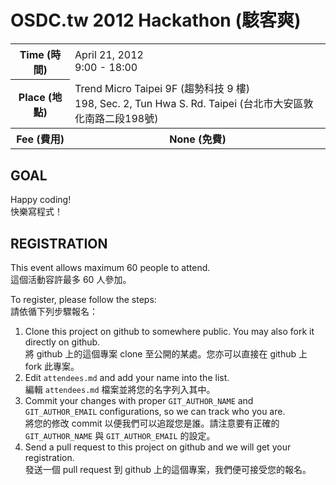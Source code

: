 OSDC.tw 2012 Hackathon (駭客爽)
===============================

<table>
<tr>
	<th>Time (時間)</th>
	<td>April 21, 2012<br>9:00 - 18:00</td>
</tr>
<tr>
	<th>Place (地點)</th>
	<td>
		Trend Micro Taipei 9F (趨勢科技 9 樓)<br>
		198, Sec. 2, Tun Hwa S. Rd. Taipei (台北市大安區敦化南路二段198號)
	</td>
</tr>
<tr>
	<th>Fee (費用)</th>
	<th>None (免費)</th>
</table>

GOAL
----

Happy coding!  
快樂寫程式！

REGISTRATION
------------

This event allows maximum 60 people to attend.  
這個活動容許最多 60 人參加。

To register, please follow the steps:  
請依循下列步驟報名：

1. Clone this project on github to somewhere public. You may also fork it directly on github.  
   將 github 上的這個專案 clone 至公開的某處。您亦可以直接在 github 上 fork 此專案。
2. Edit `attendees.md` and add your name into the list.  
   編輯 `attendees.md` 檔案並將您的名字列入其中。
3. Commit your changes with proper `GIT_AUTHOR_NAME` and `GIT_AUTHOR_EMAIL` configurations, so we can track who you are.  
   將您的修改 commit 以便我們可以追蹤您是誰。請注意要有正確的 `GIT_AUTHOR_NAME` 與 `GIT_AUTHOR_EMAIL` 的設定。
4. Send a pull request to this project on github and we will get your registration.  
   發送一個 pull request 到 github 上的這個專案，我們便可接受您的報名。


